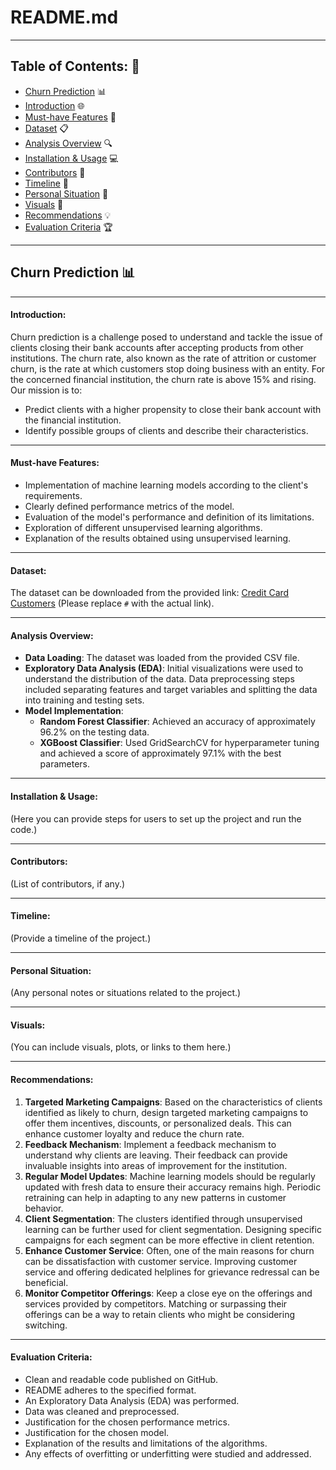 
# README.md

---

## Table of Contents: 📝
- [Churn Prediction](#churn-prediction) 📊
- [Introduction](#introduction) 🌐
- [Must-have Features](#must-have-features) 🌟
- [Dataset](#dataset) 📋
- [Analysis Overview](#analysis-overview) 🔍
- [Installation & Usage](#installation--usage) 💻
- [Contributors](#contributors) 👥
- [Timeline](#timeline) 📅
- [Personal Situation](#personal-situation) 📌
- [Visuals](#visuals) 🎨
- [Recommendations](#recommendations) 💡
- [Evaluation Criteria](#evaluation-criteria) 🏆

---

## Churn Prediction 📊

---

#### Introduction:
Churn prediction is a challenge posed to understand and tackle the issue of clients closing their bank accounts after accepting products from other institutions. The churn rate, also known as the rate of attrition or customer churn, is the rate at which customers stop doing business with an entity. For the concerned financial institution, the churn rate is above 15% and rising. Our mission is to:
- Predict clients with a higher propensity to close their bank account with the financial institution.
- Identify possible groups of clients and describe their characteristics.

---

#### Must-have Features:
- Implementation of machine learning models according to the client's requirements.
- Clearly defined performance metrics of the model.
- Evaluation of the model's performance and definition of its limitations.
- Exploration of different unsupervised learning algorithms.
- Explanation of the results obtained using unsupervised learning.

---

#### Dataset:
The dataset can be downloaded from the provided link: [Credit Card Customers](#) (Please replace `#` with the actual link).

---

#### Analysis Overview:
- **Data Loading**: The dataset was loaded from the provided CSV file.
- **Exploratory Data Analysis (EDA)**: Initial visualizations were used to understand the distribution of the data. Data preprocessing steps included separating features and target variables and splitting the data into training and testing sets.
- **Model Implementation**:
  - **Random Forest Classifier**: Achieved an accuracy of approximately 96.2% on the testing data.
  - **XGBoost Classifier**: Used GridSearchCV for hyperparameter tuning and achieved a score of approximately 97.1% with the best parameters.

---

#### Installation & Usage:
(Here you can provide steps for users to set up the project and run the code.)

---

#### Contributors:
(List of contributors, if any.)

---

#### Timeline:
(Provide a timeline of the project.)

---

#### Personal Situation:
(Any personal notes or situations related to the project.)

---

#### Visuals:
(You can include visuals, plots, or links to them here.)

---

#### Recommendations:
1. **Targeted Marketing Campaigns**: Based on the characteristics of clients identified as likely to churn, design targeted marketing campaigns to offer them incentives, discounts, or personalized deals. This can enhance customer loyalty and reduce the churn rate.
2. **Feedback Mechanism**: Implement a feedback mechanism to understand why clients are leaving. Their feedback can provide invaluable insights into areas of improvement for the institution.
3. **Regular Model Updates**: Machine learning models should be regularly updated with fresh data to ensure their accuracy remains high. Periodic retraining can help in adapting to any new patterns in customer behavior.
4. **Client Segmentation**: The clusters identified through unsupervised learning can be further used for client segmentation. Designing specific campaigns for each segment can be more effective in client retention.
5. **Enhance Customer Service**: Often, one of the main reasons for churn can be dissatisfaction with customer service. Improving customer service and offering dedicated helplines for grievance redressal can be beneficial.
6. **Monitor Competitor Offerings**: Keep a close eye on the offerings and services provided by competitors. Matching or surpassing their offerings can be a way to retain clients who might be considering switching.

---

#### Evaluation Criteria:
- Clean and readable code published on GitHub.
- README adheres to the specified format.
- An Exploratory Data Analysis (EDA) was performed.
- Data was cleaned and preprocessed.
- Justification for the chosen performance metrics.
- Justification for the chosen model.
- Explanation of the results and limitations of the algorithms.
- Any effects of overfitting or underfitting were studied and addressed.
